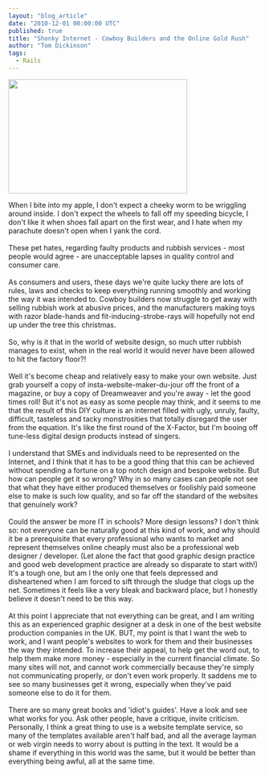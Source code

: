 ```yaml
---
layout: "blog_article"
date: "2010-12-01 00:00:00 UTC"
published: true
title: "Shonky Internet - Cowboy Builders and the Online Gold Rush"
author: "Tom Dickinson"
tags:
  - Rails
---
```


<p><img alt="" height="227" src="/uploads/Image/Shonky-Internet.jpg" width="356" /></p>
<p>When I bite into my apple, I don&#39;t expect a cheeky worm to be wriggling around inside. I don&#39;t expect the wheels to fall off my speeding bicycle, I don&#39;t like it when shoes fall apart on the first wear, and I hate when my parachute doesn&#39;t open when I yank the cord.<br />
<br />
These pet hates, regarding faulty products and rubbish services - most people would agree - are unacceptable lapses in quality control and consumer care.<br />
<br />
As consumers and users, these days we&#39;re quite lucky there are lots of rules, laws and checks to keep everything running smoothly and working the way it was intended to. Cowboy builders now struggle to get away with selling rubbish work at abusive prices, and the manufacturers making toys with razor blade-hands and fit-inducing-strobe-rays will hopefully not end up under the tree this christmas.<br />
<br />
So, why is it that in the world of website design, so much utter rubbish manages to exist, when in the real world it would never have been allowed to hit the factory floor?!<br />
<br />
Well it&#39;s become cheap and relatively easy to make your own website. Just grab yourself a copy of insta-website-maker-du-jour off the front of a magazine, or buy a copy of Dreamweaver and you&#39;re away - let the good times roll! But it&#39;s not as easy as some people may think, and it seems to me that the result of this DIY culture is an internet filled with ugly, unruly, faulty, difficult, tasteless and tacky monstrosities that totally disregard the user from the equation. It&#39;s like the first round of the X-Factor, but I&#39;m booing off tune-less digital design products instead of singers.<br />
<br />
I understand that SMEs and individuals need to be represented on the Internet, and I think that it has to be a good thing that this can be achieved without spending a fortune on a top notch design and bespoke website. But how can people get it so wrong? Why in so many cases can people not see that what they have either produced themselves or foolishly paid someone else to make is such low quality, and so far off the standard of the websites that genuinely work?&nbsp;<br />
<br />
Could the answer be more IT in schools? More design lessons? I don&#39;t think so: not everyone can be naturally good at this kind of work, and why should it be a prerequisite that every professional who wants to market and represent themselves online cheaply must also be a professional web designer / developer. (Let alone the fact that good graphic design practice and good web development practice are already so disparate to start with!) It&#39;s a tough one, but am I the only one that feels depressed and disheartened when I am forced to sift through the sludge that clogs up the net. Sometimes it feels like a very bleak and backward place, but I honestly believe it doesn&#39;t need to be this way.<br />
<br />
At this point I appreciate that not everything can be great, and I am writing this as an experienced graphic designer at a desk in one of the best website production companies in the UK. BUT, my point is that I want the web to work, and I want people&#39;s websites to work for them and their businesses the way they intended. To increase their appeal, to help get the word out, to help them make more money - especially in the current financial climate. So many sites will not, and cannot work commercially because they&#39;re simply not communicating properly, or don&#39;t even work properly. It saddens me to see so many businesses get it wrong, especially when they&#39;ve paid someone else to do it for them.<br />
<br />
There are so many great books and &#39;idiot&#39;s guides&#39;. Have a look and see what works for you. Ask other people, have a critique, invite criticism. Personally, I think a great thing to use is a website template service, so many of the templates available aren&#39;t half bad, and all the average layman or web virgin needs to worry about is putting in the text. It would be a shame if everything in this world was the same, but it would be better than everything being awful, all at the same time.<br />
&nbsp;</p>

